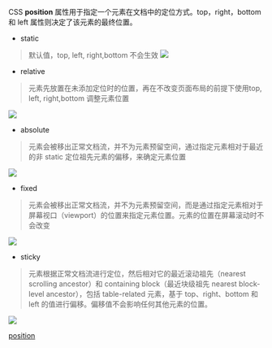 CSS **position** 属性用于指定一个元素在文档中的定位方式。top，right，bottom 和 left 属性则决定了该元素的最终位置。

- static
> 默认值，top, left, right,bottom 不会生效
![](https://pic.existorlive.cn//202405100048219.png)

- relative
> 元素先放置在未添加定位时的位置，再在不改变页面布局的前提下使用top, left, right,bottom 调整元素位置

![](https://pic.existorlive.cn//202405100047887.png)
- absolute
> 元素会被移出正常文档流，并不为元素预留空间，通过指定元素相对于最近的非 static 定位祖先元素的偏移，来确定元素位置

![](https://pic.existorlive.cn//202405100048883.png)

- fixed
> 元素会被移出正常文档流，并不为元素预留空间，而是通过指定元素相对于屏幕视口（viewport）的位置来指定元素位置。元素的位置在屏幕滚动时不会改变

![](https://pic.existorlive.cn//202405100048871.png)
- sticky
> 元素根据正常文档流进行定位，然后相对它的最近滚动祖先（nearest scrolling ancestor）和 containing block（最近块级祖先 nearest block-level ancestor），包括 table-related 元素，基于 top、right、bottom 和 left 的值进行偏移。偏移值不会影响任何其他元素的位置。

![](https://pic.existorlive.cn//202405100050369.png)


[position](https://developer.mozilla.org/zh-CN/docs/Web/CSS/position)


